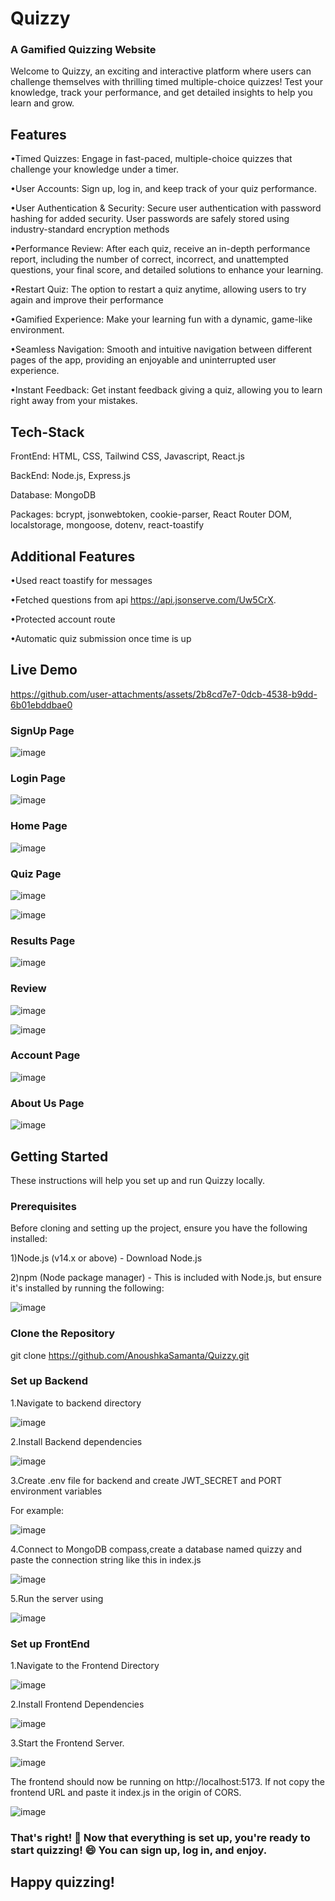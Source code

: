 # Quizzy
### A Gamified Quizzing Website

Welcome to Quizzy, an exciting and interactive platform where users can challenge themselves with thrilling timed multiple-choice quizzes! Test your knowledge, track your performance, and get detailed insights to help you learn and grow.

## Features
•Timed Quizzes: Engage in fast-paced, multiple-choice quizzes that challenge your knowledge under a timer.

•User Accounts: Sign up, log in, and keep track of your quiz performance.

•User Authentication & Security: Secure user authentication with password hashing for added security. User passwords are safely stored using industry-standard encryption methods

•Performance Review: After each quiz, receive an in-depth performance report, including the number of correct, incorrect, and unattempted questions, your final score, and detailed solutions to enhance your learning.

•Restart Quiz: The option to restart a quiz anytime, allowing users to try again and improve their performance

•Gamified Experience: Make your learning fun with a dynamic, game-like environment.

•Seamless Navigation: Smooth and intuitive navigation between different pages of the app, providing an enjoyable and uninterrupted user experience.

•Instant Feedback: Get instant feedback giving a quiz, allowing you to learn right away from your mistakes.


## Tech-Stack
FrontEnd: HTML, CSS, Tailwind CSS, Javascript, React.js

BackEnd: Node.js, Express.js

Database: MongoDB

Packages: bcrypt, jsonwebtoken, cookie-parser, React Router DOM, localstorage, mongoose, dotenv, react-toastify

## Additional Features
•Used react toastify for messages

•Fetched questions from api https://api.jsonserve.com/Uw5CrX.

•Protected account route

•Automatic quiz submission once time is up


## Live Demo




https://github.com/user-attachments/assets/2b8cd7e7-0dcb-4538-b9dd-6b01ebddbae0


### SignUp Page

![image](https://github.com/user-attachments/assets/d5ba5fc8-bcfd-4db9-be51-fac3ca566e88)


### Login Page
![image](https://github.com/user-attachments/assets/0fdcd2c3-10a1-487e-b9f0-f59c678f3082)


### Home Page

![image](https://github.com/user-attachments/assets/0d6b1827-8ee8-4219-a378-1d4af2ea8a54)


### Quiz Page


![image](https://github.com/user-attachments/assets/3aaabcdf-83ce-4da2-904e-7f7a420b84dc)

![image](https://github.com/user-attachments/assets/93dec75c-1052-461d-86f0-3bc6c332dd43)


### Results Page


![image](https://github.com/user-attachments/assets/bf2248df-0c73-44d1-8ee9-0a3ae65aec6a)

### Review

![image](https://github.com/user-attachments/assets/f8e5d5e1-f350-4c40-8866-ee41d71a9676)

![image](https://github.com/user-attachments/assets/805ed2ef-6a78-448c-9745-8ba9bc38619b)


### Account Page

![image](https://github.com/user-attachments/assets/36a82a3e-b8fc-497a-aa4d-888be5643be3)

### About Us Page

![image](https://github.com/user-attachments/assets/c0514619-f05c-4862-a494-62065f4b88c6)


## Getting Started
These instructions will help you set up and run Quizzy locally.

### Prerequisites

Before cloning and setting up the project, ensure you have the following installed:

1)Node.js (v14.x or above) - Download Node.js

2)npm (Node package manager) - This is included with Node.js, but ensure it's installed by running the following:


![image](https://github.com/user-attachments/assets/e961375d-3a83-4443-85d3-4a2b1de0ae63)


### Clone the Repository

git clone https://github.com/AnoushkaSamanta/Quizzy.git


### Set up Backend
1.Navigate to backend directory


![image](https://github.com/user-attachments/assets/6aa801c8-78b1-42dc-9784-9e348d41d7e8)

2.Install Backend dependencies

![image](https://github.com/user-attachments/assets/114a85b6-be1c-4a96-87e6-6a1a40f6d658)


3.Create .env file for backend and create JWT_SECRET and PORT environment variables

For example:

![image](https://github.com/user-attachments/assets/db5be84d-976b-4fe0-bf6f-047e343507f4)

4.Connect to MongoDB compass,create a database named quizzy and paste the connection string like this in index.js

![image](https://github.com/user-attachments/assets/1808f78f-7d56-48d8-a464-feb4db447f71)

5.Run the server using


![image](https://github.com/user-attachments/assets/547db8e7-f296-432e-93fa-5c3f4e26ee39)


### Set up FrontEnd

1.Navigate to the Frontend Directory

![image](https://github.com/user-attachments/assets/b763ab19-ad65-420b-a37e-a20f2bea0f63)

2.Install Frontend Dependencies

![image](https://github.com/user-attachments/assets/c5ddc51f-0d64-462e-a1f3-b1eb7c49a9b5)

3.Start the Frontend Server.

![image](https://github.com/user-attachments/assets/5009296c-7e7e-40ba-b6ce-3640f13c8d3b)


The frontend should now be running on http://localhost:5173.
If not copy the frontend URL and paste it index.js in the origin of CORS.

![image](https://github.com/user-attachments/assets/db148d7d-e1f1-4ad7-b9e0-7d5abbb7dcbe)



### That's right! 🎉 Now that everything is set up, you're ready to start quizzing! 😄 You can sign up, log in, and enjoy.
## Happy quizzing!















